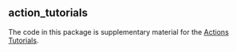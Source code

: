 ## action_tutorials

The code in this package is supplementary material for the [Actions Tutorials](https://index.ros.org/doc/ros2/Tutorials/Actions).
